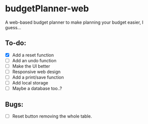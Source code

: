 # budgetPlanner-web
A web-based budget planner to make planning your budget easier, I guess...

## To-do:
- [x] Add a reset function
- [ ] Add an undo function
- [ ] Make the UI better
- [ ] Responsive web design
- [ ] Add a print/save function
- [ ] Add local storage
- [ ] Maybe a database too..?

## Bugs: 
- [ ] Reset button removing the whole table.
